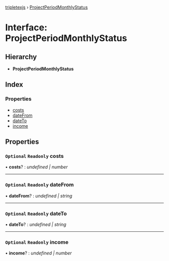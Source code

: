 [tripletexjs](../README.md) › [ProjectPeriodMonthlyStatus](projectperiodmonthlystatus.md)

# Interface: ProjectPeriodMonthlyStatus

## Hierarchy

* **ProjectPeriodMonthlyStatus**

## Index

### Properties

* [costs](projectperiodmonthlystatus.md#optional-readonly-costs)
* [dateFrom](projectperiodmonthlystatus.md#optional-readonly-datefrom)
* [dateTo](projectperiodmonthlystatus.md#optional-readonly-dateto)
* [income](projectperiodmonthlystatus.md#optional-readonly-income)

## Properties

### `Optional` `Readonly` costs

• **costs**? : *undefined | number*

___

### `Optional` `Readonly` dateFrom

• **dateFrom**? : *undefined | string*

___

### `Optional` `Readonly` dateTo

• **dateTo**? : *undefined | string*

___

### `Optional` `Readonly` income

• **income**? : *undefined | number*
